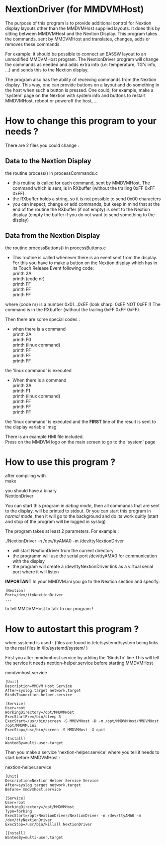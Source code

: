 NextionDriver (for MMDVMHost)
=============================

The purpose of this program is to provide additional control for
Nextion display layouts other than the MMDVMHost supplied layouts.
It does this by sitting between MMDVMHost and the Nextion Display.
This program takes the commands, sent by MMDVMHost and translates,
changes, adds or removes these commands.

For example: it should be possible to connect an EA5SW layout to an
unmodified MMDVMHost program.
The NextionDriver program will change the commands as needed and adds 
extra info (i.e. temperature, TG's info, ...) and sends this to 
the Nextion display.

The program also has the ability of receiving commands from the Nextion
display. This way, one can provide buttons on a layout and do something
in the host when such a button is pressed.
One could, for example, make a 'system' page on the Nextion with system
info and buttons to restart MMDVMHost, reboot or poweroff the host, ...


How to change this program to your needs ?
==========================================

There are 2 files you could change :

Data to the Nextion Display
---------------------------
the routine process() in processCommands.c

* this routine is called for each command, sent by MMDVMHost. The command
  which is sent, is in RXbuffer (without the trailing 0xFF 0xFF 0xFF).
* the RXbuffer holds a string, so it is not possible to send 0x00 characters
* you can inspect, change or add commands, but keep in mind that at the end of
  the routine the RXbuffer (if not empty) is sent to the Nextion display
  (empty the buffer if you do not want to send something to the display)

Data from the Nextion Display
-----------------------------
the routine processButtons() in processButtons.c

* This routine is called whenever there is an event sent from the display.
  For this you have to make a button on the Nextion display which has in its
  Touch Release Event following code:  
   printh 2A  
   printh (code nr)  
   printh FF  
   printh FF  
   printh FF  

where (code nr) is a number 0x01...0xEF (look sharp: 0xEF NOT 0xFF !)
The command is in the RXbuffer (without the trailing 0xFF 0xFF 0xFF).

Then there are some special codes :

* when there is a command  
   printh 2A  
   printh F0  
   printh (linux command)  
   printh FF  
   printh FF  
   printh FF  
  
the 'linux command' is executed  
  
* When there is a command  
   printh 2A  
   printh F1  
   printh (linux command)  
   printh FF  
   printh FF  
   printh FF  
  
the 'linux command' is executed and the __FIRST__ line of the result
is sent to the display variable 'msg'  

There is an example HMI file included.   
Press on the MMDVM logo on the main screen to go to the 'system' page  


How to use this program ?
=========================

after compiling with  
   make

you should have a binary  
   NextionDriver  
  
You can start this program in _debug mode_, then all commands that are sent
to the display, will be printed to stdout.
Or you can start this program in _normal mode_, then it will go to the 
background and do its work quitly (start and stop of the program
will be logged in syslog)  

The program takes at least 2 parameters. For example :  

./NextionDriver -n /dev/ttyAMA0 -m /dev/ttyNextionDriver

- will start NextionDriver from the current directory
- the programm will use the serial port /dev/ttyAMA0 for communication
  with the display
- the program will create a /dev/ttyNextionDriver link as a virtual serial
  port where it will listen

**IMPORTANT**
In your MMDVM.ini you go to the Nextion section and specify:
```
[Nextion]
Port=/dev/ttyNextionDriver
...
```
to tell MMDVMHost to talk to our program !


How to autostart this program ?
===============================
when systemd is used :
(files are found in /etc/systemd/system being links to
 the real files in /lib/systemd/system/ )

First you alter mmdvmhost.service by adding the 'BindsTo' line
This will tell the service it needs nextion-helper.service
before starting MMDVMHost

mmdvmhost.service
```
[Unit]
Description=MMDVM Host Service
After=syslog.target network.target
BindsTo=nextion-helper.service

[Service]
User=root
WorkingDirectory=/opt/MMDVMHost
ExecStartPre=/bin/sleep 3
ExecStart=/usr/bin/screen -S MMDVMHost -D -m /opt/MMDVMHost/MMDVMHost /opt/MMDVM.ini
ExecStop=/usr/bin/screen -S MMDVMHost -X quit

[Install]
WantedBy=multi-user.target
```



Then you make a service 'nextion-helper.service'
where you tell it needs to start before MMDVMHost :


nextion-helper.service
```
[Unit]
Description=Nextion Helper Service Service
After=syslog.target network.target
Before= mmdvmhost.service

[Service]
User=root
WorkingDirectory=/opt/MMDVMHost
Type=forking
ExecStart=/opt/NextionDriver/NextionDriver -n /dev/ttyAMA0 -m /dev/ttyNextionDriver
ExecStop=/usr/bin/killall NextionDriver

[Install]
WantedBy=multi-user.target
```
